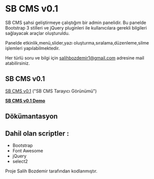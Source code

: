 # SB CMS v0.1

SB CMS şahsi geliştirmeye çalıştığım bir admin panelidir.
Bu panelde Bootstrap 3 stilleri ve jQuery pluginleri ile kullanıcılara gerekli bilgileri sağlayacak araçlar oluşturuldu.

Panelde etkinlik,menü,slider,yazı oluşturma,sıralama,düzenleme,silme işlemleri yapılabilmektedir.

Her türlü soru ve bilgi için salihbozdemir1@gmail.com adresine mail atabilirsiniz.


## SB CMS v0.1
[SB CMS v0.1](http://prntscr.com/jom42q)
("SB CMS Tarayıcı Görünümü")

**[SB CMS v0.1 Demo](http://sbcms.salihbozdemir.com/admin)**

## Dökümantasyon


## Dahil olan scriptler :
* Bootstrap
* Font Awesome
* jQuery
* select2



Proje Salih Bozdemir tarafından kodlanmıştır.
